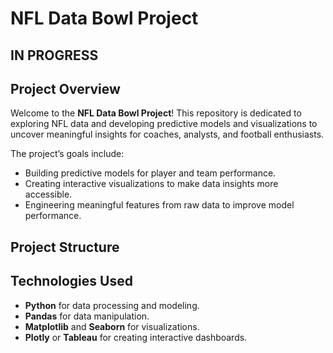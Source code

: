 # NFL Data Bowl Project

## IN PROGRESS

## Project Overview
Welcome to the **NFL Data Bowl Project**! This repository is dedicated to exploring NFL data and developing predictive models and visualizations to uncover meaningful insights for coaches, analysts, and football enthusiasts.

The project’s goals include:
- Building predictive models for player and team performance.
- Creating interactive visualizations to make data insights more accessible.
- Engineering meaningful features from raw data to improve model performance.

## Project Structure

## Technologies Used
- **Python** for data processing and modeling.
- **Pandas** for data manipulation.
- **Matplotlib** and **Seaborn** for visualizations.
- **Plotly** or **Tableau** for creating interactive dashboards.



